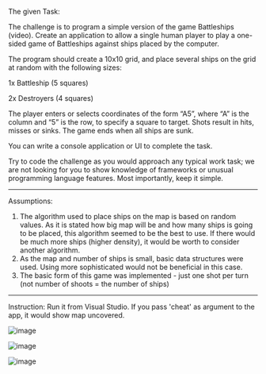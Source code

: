 The given Task:

The challenge is to program a simple version of the game Battleships (video). Create an application to allow a single human player to play a one-sided game of Battleships against ships placed by the computer.

The program should create a 10x10 grid, and place several ships on the grid at random with the following sizes:

1x Battleship (5 squares)

2x Destroyers (4 squares)

The player enters or selects coordinates of the form “A5”, where “A” is the column and “5” is the row, to specify a square to target. Shots result in hits, misses or sinks. The game ends when all ships are sunk.

You can write a console application or UI to complete the task.

Try to code the challenge as you would approach any typical work task; we are not looking for you to show knowledge of frameworks or unusual programming language features. Most importantly, keep it simple.

-------------------------------

Assumptions:
1. The algorithm used to place ships on the map is based on random values. As it is stated how big map will be and how many ships is going to be placed, this algorithm seemed to be the best to use. If there would be much more ships (higher density), it would be worth to consider another algorithm.
2. As the map and number of ships is small, basic data structures were used. Using more sophisticated would not be beneficial in this case.
3. The basic form of this game was implemented - just one shot per turn (not number of shoots = the number of ships)

------------------------------
Instruction:
Run it from Visual Studio. If you pass 'cheat' as argument to the app, it would show map uncovered.

![image](https://github.com/kamilzegadlo/Battleships/assets/17237889/751195f1-74b9-4ea1-bbd8-33262df0d352)

![image](https://github.com/kamilzegadlo/Battleships/assets/17237889/c1771527-d5e1-424a-a785-e559414f0437)

![image](https://github.com/kamilzegadlo/Battleships/assets/17237889/e0c7f6b1-eeac-4b60-92a1-ba16008baa33)


